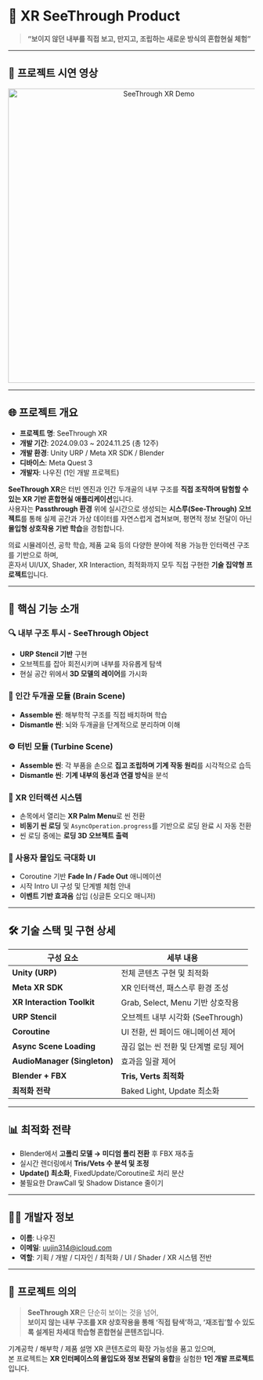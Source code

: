 # 🩻 XR SeeThrough Product

> **“보이지 않던 내부를 직접 보고, 만지고, 조립하는 새로운 방식의 혼합현실 체험”**

---

## 🎥 프로젝트 시연 영상

<p align="center">
  <a href="https://www.youtube.com/watch?v=hoCNiPeTAr0" target="_blank">
    <img src="https://img.youtube.com/vi/hoCNiPeTAr0/0.jpg" width="600" alt="SeeThrough XR Demo"/>
  </a>
</p>


---

## 🌐 프로젝트 개요

- **프로젝트 명**: SeeThrough XR  
- **개발 기간**: 2024.09.03 ~ 2024.11.25 (총 12주)  
- **개발 환경**: Unity URP / Meta XR SDK / Blender  
- **디바이스**: Meta Quest 3  
- **개발자**: 나우진 (1인 개발 프로젝트)

**SeeThrough XR**은 터빈 엔진과 인간 두개골의 내부 구조를 **직접 조작하며 탐험할 수 있는 XR 기반 혼합현실 애플리케이션**입니다.  
사용자는 **Passthrough 환경** 위에 실시간으로 생성되는 **시스루(See-Through) 오브젝트**를 통해 실제 공간과 가상 데이터를 자연스럽게 겹쳐보며, 평면적 정보 전달이 아닌 **몰입형 상호작용 기반 학습**을 경험합니다.

의료 시뮬레이션, 공학 학습, 제품 교육 등의 다양한 분야에 적용 가능한 인터랙션 구조를 기반으로 하며,  
혼자서 UI/UX, Shader, XR Interaction, 최적화까지 모두 직접 구현한 **기술 집약형 프로젝트**입니다.

---

## 🚀 핵심 기능 소개

### 🔍 내부 구조 투시 - SeeThrough Object
- **URP Stencil 기반** 구현
- 오브젝트를 잡아 회전시키며 내부를 자유롭게 탐색
- 현실 공간 위에서 **3D 모델의 레이어**를 가시화

### 🧠 인간 두개골 모듈 (Brain Scene)
- **Assemble 씬**: 해부학적 구조를 직접 배치하며 학습
- **Dismantle 씬**: 뇌와 두개골을 단계적으로 분리하며 이해

### ⚙️ 터빈 모듈 (Turbine Scene)
- **Assemble 씬**: 각 부품을 손으로 **집고 조립하며 기계 작동 원리**를 시각적으로 습득
- **Dismantle 씬**: **기계 내부의 동선과 연결 방식**을 분석

### 🧭 XR 인터랙션 시스템
- 손목에서 열리는 **XR Palm Menu**로 씬 전환
- **비동기 씬 로딩** 및 `AsyncOperation.progress`를 기반으로 로딩 완료 시 자동 전환
- 씬 로딩 중에는 **로딩 3D 오브젝트 출력**

### 🌙 사용자 몰입도 극대화 UI
- Coroutine 기반 **Fade In / Fade Out** 애니메이션
- 시작 Intro UI 구성 및 단계별 체험 안내
- **이벤트 기반 효과음** 삽입 (싱글톤 오디오 매니저)

---

## 🛠 기술 스택 및 구현 상세

| 구성 요소              | 세부 내용 |
|------------------------|----------|
| **Unity (URP)**         | 전체 콘텐츠 구현 및 최적화 |
| **Meta XR SDK**         | XR 인터랙션, 패스스루 환경 조성 |
| **XR Interaction Toolkit** | Grab, Select, Menu 기반 상호작용 |
| **URP Stencil**  | 오브젝트 내부 시각화 (SeeThrough) |
| **Coroutine**           | UI 전환, 씬 페이드 애니메이션 제어 |
| **Async Scene Loading** | 끊김 없는 씬 전환 및 단계별 로딩 제어 |
| **AudioManager (Singleton)** | 효과음 일괄 제어 |
| **Blender + FBX**       | **Tris, Verts 최적화** |
| **최적화 전략**         | Baked Light, Update 최소화 |

---

## 📊 최적화 전략

- Blender에서 **고폴리 모델 → 미디엄 폴리 전환** 후 FBX 재추출
- 실시간 렌더링에서 **Tris/Vets 수 분석 및 조정**
- **Update() 최소화**, FixedUpdate/Coroutine로 처리 분산
- 불필요한 DrawCall 및 Shadow Distance 줄이기

---


## 🧑‍💻 개발자 정보

- **이름**: 나우진  
- **이메일**: [uujin314@icloud.com](mailto:uujin314@icloud.com)
- **역할**: 기획 / 개발 / 디자인 / 최적화 / UI / Shader / XR 시스템 전반

---

## 💬 프로젝트 의의

> **SeeThrough XR**은 단순히 보이는 것을 넘어,  
> **보이지 않는 내부 구조를 XR 상호작용을 통해 ‘직접 탐색’하고, ‘재조립’할 수 있도록 설계된 차세대 학습형 혼합현실 콘텐츠입니다.**

기계공학 / 해부학 / 제품 설명 XR 콘텐츠로의 확장 가능성을 품고 있으며,  
본 프로젝트는 **XR 인터페이스의 몰입도와 정보 전달의 융합**을 실험한 **1인 개발 프로젝트**입니다.
